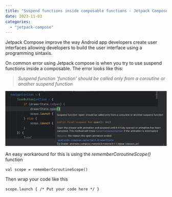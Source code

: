 ```yaml
---
title: "Suspend functions inside composable functions - Jetpack Compose"
date: 2023-11-03
categories: 
  - "jetpack-compose"
---
```


Jetpack Compose improve the way Android app developers create user interfaces allowing developers to build the user interface using a programming sintaxis.

On common error using Jetpack compose is when you try to use suspend functions inside a composable. The error looks like this:

> _Suspend function 'function' should be called only from a coroutine or another suspend function_

![](images/image.png)

An easy workaround for this is using the _rememberCoroutineScope()_ function

```
val scope = rememberCoroutineScope()
```

Then wrap your code like this

```
scope.launch { /* Put your code here */ }
```
